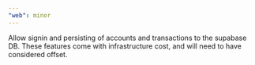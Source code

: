 ```yaml
---
"web": minor
---
```


Allow signin and persisting of accounts and transactions to the supabase DB. These features come with infrastructure cost, and will need to have considered offset.
